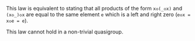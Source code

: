 This law is equivalent to stating that all products of the form `x◇(_◇x)` and `(x◇_)◇x` are equal to the same element `e` which is a left and right zero (`e◇x = x◇e = e`).

This law cannot hold in a non-trivial quasigroup.
